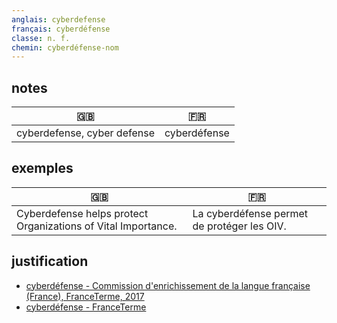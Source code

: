 ```yaml
---
anglais: cyberdefense
français: cyberdéfense
classe: n. f.
chemin: cyberdéfense-nom
---
```

## notes

🇬🇧 | 🇫🇷
---|---
cyberdefense, cyber defense|cyberdéfense

## exemples

🇬🇧 | 🇫🇷
---|---
Cyberdefense helps protect Organizations of Vital Importance.|La cyberdéfense permet de protéger les OIV.

## justification

- [cyberdéfense - Commission d'enrichissement de la langue française (France), FranceTerme, 2017](https://vitrinelinguistique.oqlf.gouv.qc.ca/fiche-gdt/fiche/26544570/cyberdefense)
- [cyberdéfense - FranceTerme](https://www.culture.fr/franceterme/terme/DEFE886)
